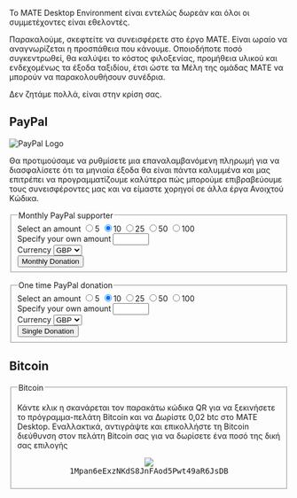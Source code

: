 <!--
.. link:
.. description:
.. tags: 
.. date: 2012-05-22 11:54:14
.. title: Δωρεά
.. slug: donate
-->

Το MATE Desktop Environment είναι εντελώς δωρεάν και όλοι οι συμμετέχοντες είναι εθελοντές.

Παρακαλούμε, σκεφτείτε να συνεισφέρετε στο έργο MATE. Είναι ωραίο να αναγνωρίζεται η προσπάθεια που κάνουμε.
Οποιοδήποτε ποσό συγκεντρωθεί, θα καλύψει το κόστος φιλοξενίας, προμήθεια υλικού και ενδεχομένως 
τα έξοδα ταξιδίου, έτσι ώστε τα Μέλη της ομάδας MATE να μπορούν να παρακολουθήσουν συνέδρια.

Δεν ζητάμε πολλά, είναι στην κρίση σας.

<style>
img.centered {
    display: block;
    margin-left: auto;
    margin-right: auto }
</style>

## PayPal

<img class="right" src="https://www.paypalobjects.com/webstatic/mktg/Logo/pp-logo-100px.png" alt="PayPal Logo">

Θα προτιμούσαμε να ρυθμίσετε μια επαναλαμβανόμενη πληρωμή για να διασφαλίσετε ότι τα μηνιαία έξοδα
θα είναι πάντα καλυμμένα και μας επιτρέπει να προγραμματίζουμε καλύτερα πώς μπορούμε
επιβραβεύουμε τους συνεισφέροντες μας και να είμαστε χορηγοί σε άλλα έργα Ανοιχτού Κώδικα.

<div class="bs-docs-section">
  <div class="well">
    <form name="monthly" class="form-horizontal" action="https://www.paypal.com/cgi-bin/webscr" onsubmit="return validateMonthlyForm()" method="post">
      <fieldset>
        <legend>Monthly PayPal supporter</legend>
        <div class="row">
          <label class="control-label">Select an amount</label>
          <label class="badge badge-info btn-mini"><input type="radio" name="amt" value="5">5</label>
          <label class="badge badge-success btn-mini"><input type="radio" name="amt" value="10" checked>10</label>
          <label class="badge badge-warning btn-mini"><input type="radio" name="amt" value="25">25</label>
          <label class="badge badge-important btn-mini"><input type="radio" name="amt" value="50">50</label>
          <label class="badge badge-inverse btn-mini"><input type="radio" name="amt" value="100">100</label>
        </div>
        <div class="row">
          <label for="monthly-specifyAmount" class="control-label">Specify your own amount</label>
          <input type="text" id="monthly-specifyAmount" name="other" value="" size="5" maxlength="5"/>
        </div>
        <div class="row">
          <label for="monthly-currency" class="control-label">Currency</label>
          <select id="monthly-currency" class="form-control" name="currency_code">
            <option>EUR</option>
            <option>USD</option>
            <option selected="">GBP</option>
          </select>
        </div>
        <button type="submit" class="btn btn-primary">Monthly Donation</button>
      </fieldset>
      <input type="hidden" name="cmd" value="_xclick-subscriptions">
      <input type="hidden" name="business" value="6282B4CZGVCB6">
      <input type="hidden" name="item_name" value="MATE Desktop Monthly Supporter">
      <input type="hidden" name="no_shipping" value="1">
      <input type="hidden" name="no_note" value="1">
      <input type="hidden" name="charset" value="UTF-8">
      <input type="hidden" name="a3" value="">
      <input type="hidden" name="p3" value="1">
      <input type="hidden" name="t3" value="M">
      <input type="hidden" name="src" value="1">
      <input type="hidden" name="sra" value="1">
      <input type="hidden" name="return" value="https://mate-desktop.org/el/donation-completed/">
      <input type="hidden" name="cancel_return" value="https://mate-desktop.org/el/donation-cancelled/">
    </form>
  </div>

  <div class="well">
    <form name="single" class="form-horizontal" action="https://www.paypal.com/cgi-bin/webscr" onsubmit="return validateSingleForm()" method="post">
      <fieldset>
        <legend>One time PayPal donation</legend>
        <div class="row">
          <label class="control-label">Select an amount</label>
          <label class="badge badge-info btn-mini"><input type="radio" name="amt" value="5">5</label>
          <label class="badge badge-success btn-mini"><input type="radio" name="amt" value="10" checked>10</label>
          <label class="badge badge-warning btn-mini"><input type="radio" name="amt" value="25">25</label>
          <label class="badge badge-important btn-mini"><input type="radio" name="amt" value="50">50</label>
          <label class="badge badge-inverse btn-mini"><input type="radio" name="amt" value="100">100</label>
        </div>
        <div class="row">
          <label for="one-time-specifyAmount" class="control-label">Specify your own amount</label>
          <input id="one-time-specifyAmount" type="text" name="other" value="" size="5" maxlength="5">
        </div>
        <div class="row">
          <label for="one-time-currency" class="control-label">Currency</label>
          <select id="one-time-currency" class="form-control" name="currency_code">
            <option>EUR</option>
            <option>USD</option>
            <option selected="">GBP</option>
          </select>
        </div>
        <button type="submit" class="btn btn-primary">Single Donation</button>
      </fieldset>
      <input type="hidden" name="cmd" value="_xclick">
      <input type="hidden" name="business" value="6282B4CZGVCB6">
      <input type="hidden" name="item_name" value="MATE Desktop One-time Donation">
      <input type="hidden" name="no_shipping" value="1">
      <input type="hidden" name="no_note" value="1">
      <input type="hidden" name="charset" value="UTF-8">
      <input type="hidden" name="amount" value="">
      <input type="hidden" name="src" value="1">
      <input type="hidden" name="sra" value="1">
      <input type="hidden" name="return" value="https://mate-desktop.org/el/donation-completed/">
      <input type="hidden" name="cancel_return" value="https://mate-desktop.org/el/donation-cancelled/">
    </form>
  </div>
</div>

## Bitcoin

<div class="bs-docs-section">
  <div class="well">
    <fieldset>
      <legend>Bitcoin</legend>
      <p>Κάντε κλικ η σκανάρεται τον παρακάτω κώδικα QR για να ξεκινήσετε το πρόγραμμα-πελάτη Bitcoin 
      και να Δωρίστε 0,02 btc στο MATE Desktop. Εναλλακτικά, αντιγράψτε και επικολλήστε τη Bitcoin διεύθυνση στον πελάτη Bitcoin σας για να δωρίσετε ένα ποσό της δική σας
      επιλογής </p>
      <p align="center">
      <a href="bitcoin:1Mpan6eExzNKdS8JnFAod5Pwt49aR6JsDB?amount=0.02&label=MATE%20Desktop">
        <img src="https://chart.googleapis.com/chart?chs=384x384&cht=qr&chl=bitcoin:1Mpan6eExzNKdS8JnFAod5Pwt49aR6JsDB?amount=0.02&message=Donate_0.02_btc_to_MATE_Desktop" /></a>
      <br />
      <tt>1Mpan6eExzNKdS8JnFAod5Pwt49aR6JsDB</tt>
      </p>
    </fieldset>
  </div>
</div>

<script type="text/javascript">
  function validateMonthlyForm() {
    var n = document.forms["monthly"]["other"].value;
      if (n) {
        if (!isNaN(parseFloat(n)) && isFinite(n) && (n > 0)) {
          document.forms["monthly"]["a3"].value = n;
          return true;
        } else {
          alert("Please enter a valid donation amount - thanks!");
          document.forms["monthly"]["other"].value = "";
          return false;
        }
      }
      else {
        document.forms["monthly"]["a3"].value = document.forms["monthly"]["amt"].value;
        return true;
      }
  }

  function validateSingleForm() {
    var n = document.forms["single"]["other"].value;
      if (n) {
        if (!isNaN(parseFloat(n)) && isFinite(n) && (n > 0)) {
          document.forms["single"]["amount"].value = n;
          return true;
        } else {
          alert("Please enter a valid donation amount - thanks!");
          document.forms["single"]["other"].value = "";
          return false;
        }
      }
      else {
        document.forms["single"]["amount"].value = document.forms["single"]["amt"].value;
        return true;
      }
  }
</script>

